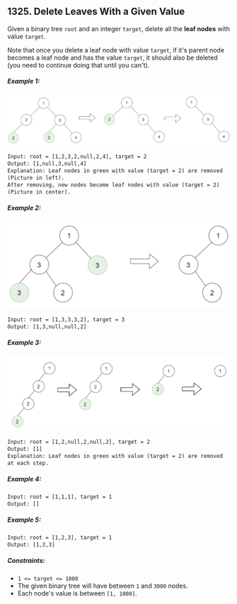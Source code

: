 ## 1325. Delete Leaves With a Given Value

Given a binary tree ```root``` and an integer ```target```, delete all the **leaf nodes** with value ```target```.

Note that once you delete a leaf node with value ```target```, if it's parent node becomes a leaf node and has the value ```target```, it should also be deleted (you need to continue doing that until you can't).

##### Example 1:

![Example 1](images/example1.png)

```
Input: root = [1,2,3,2,null,2,4], target = 2
Output: [1,null,3,null,4]
Explanation: Leaf nodes in green with value (target = 2) are removed (Picture in left).
After removing, new nodes become leaf nodes with value (target = 2) (Picture in center).
```
##### Example 2:

![Example 2](images/example2.png)

```
Input: root = [1,3,3,3,2], target = 3
Output: [1,3,null,null,2]
```
##### Example 3:

![Example 3](images/example3.png)

```
Input: root = [1,2,null,2,null,2], target = 2
Output: [1]
Explanation: Leaf nodes in green with value (target = 2) are removed at each step.
```
##### Example 4:
```
Input: root = [1,1,1], target = 1
Output: []
```
##### Example 5:
```
Input: root = [1,2,3], target = 1
Output: [1,2,3]
```

##### Constraints:

* ```1 <= target <= 1000```
* The given binary tree will have between ```1``` and ```3000``` nodes.
* Each node's value is between ```[1, 1000]```.